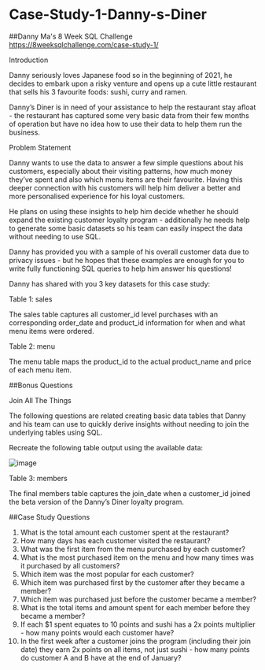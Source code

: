 # Case-Study-1-Danny-s-Diner
##Danny Ma's 8 Week SQL Challenge https://8weeksqlchallenge.com/case-study-1/


Introduction

Danny seriously loves Japanese food so in the beginning of 2021, he decides to embark upon a risky venture and opens up a cute little restaurant that sells his 3 favourite foods: sushi, curry and ramen.

Danny’s Diner is in need of your assistance to help the restaurant stay afloat - the restaurant has captured some very basic data from their few months of operation but have no idea how to use their data to help them run the business.

Problem Statement

Danny wants to use the data to answer a few simple questions about his customers, especially about their visiting patterns, how much money they’ve spent and also which menu items are their favourite. Having this deeper connection with his customers will help him deliver a better and more personalised experience for his loyal customers.

He plans on using these insights to help him decide whether he should expand the existing customer loyalty program - additionally he needs help to generate some basic datasets so his team can easily inspect the data without needing to use SQL.

Danny has provided you with a sample of his overall customer data due to privacy issues - but he hopes that these examples are enough for you to write fully functioning SQL queries to help him answer his questions!

Danny has shared with you 3 key datasets for this case study:

Table 1: sales

The sales table captures all customer_id level purchases with an corresponding order_date and product_id information for when and what menu items were ordered.

Table 2: menu

The menu table maps the product_id to the actual product_name and price of each menu item.

##Bonus Questions

Join All The Things

The following questions are related creating basic data tables that Danny and his team can use to quickly derive insights without needing to join the underlying tables using SQL.

Recreate the following table output using the available data:


![image](https://user-images.githubusercontent.com/77188609/160230492-ce5c1658-fa88-4244-bf86-63a70469f0b2.png)



Table 3: members

The final members table captures the join_date when a customer_id joined the beta version of the Danny’s Diner loyalty program.

##Case Study Questions
1. What is the total amount each customer spent at the restaurant?
2. How many days has each customer visited the restaurant?
3. What was the first item from the menu purchased by each customer?
4. What is the most purchased item on the menu and how many times was it purchased by all customers?
5. Which item was the most popular for each customer?
6. Which item was purchased first by the customer after they became a member?
7. Which item was purchased just before the customer became a member?
8. What is the total items and amount spent for each member before they became a member?
9. If each $1 spent equates to 10 points and sushi has a 2x points multiplier - how many points would each customer have?
10. In the first week after a customer joins the program (including their join date) they earn 2x points on all items, not just sushi - how many points do customer A and B have at the end of January?


